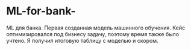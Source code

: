# ML-for-bank-
ML для банка. Первая созданная модель машинного обучения. Кейс оптимизировался под бизнесу задачу, поэтому время также было учтено. 
Я получил итоговую таблицу с моделью и скором. 
